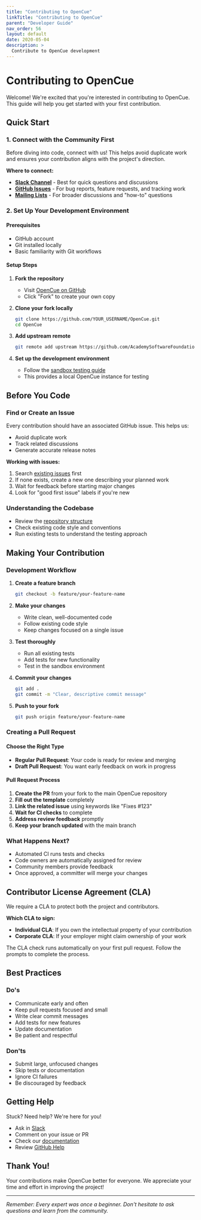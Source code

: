 ```yaml
---
title: "Contributing to OpenCue"
linkTitle: "Contributing to OpenCue"
parent: "Developer Guide"
nav_order: 56
layout: default
date: 2020-05-04
description: >
  Contribute to OpenCue development
---
```


# Contributing to OpenCue

Welcome! We're excited that you're interested in contributing to OpenCue. This guide will help you get started with your first contribution.

## Quick Start

### 1. Connect with the Community First

Before diving into code, connect with us! This helps avoid duplicate work and ensures your contribution aligns with the project's direction.

**Where to connect:**
- **[Slack Channel](https://academysoftwarefdn.slack.com/archives/CMFPXV39Q)** - Best for quick questions and discussions
- **[GitHub Issues](https://github.com/AcademySoftwareFoundation/OpenCue/issues)** - For bug reports, feature requests, and tracking work
- **[Mailing Lists](https://lists.aswf.io/g/opencue-dev)** - For broader discussions and "how-to" questions

### 2. Set Up Your Development Environment

#### Prerequisites
- GitHub account
- Git installed locally
- Basic familiarity with Git workflows

#### Setup Steps

1. **Fork the repository**
   - Visit [OpenCue on GitHub](https://github.com/AcademySoftwareFoundation/OpenCue)
   - Click "Fork" to create your own copy

2. **Clone your fork locally**
   ```bash
   git clone https://github.com/YOUR_USERNAME/OpenCue.git
   cd OpenCue
   ```

3. **Add upstream remote**
   ```bash
   git remote add upstream https://github.com/AcademySoftwareFoundation/OpenCue.git
   ```

4. **Set up the development environment**
   - Follow the [sandbox testing guide](/docs/developer-guide/sandbox-testing/)
   - This provides a local OpenCue instance for testing

## Before You Code

### Find or Create an Issue

Every contribution should have an associated GitHub issue. This helps us:
- Avoid duplicate work
- Track related discussions
- Generate accurate release notes

**Working with issues:**
1. Search [existing issues](https://github.com/AcademySoftwareFoundation/OpenCue/issues) first
2. If none exists, create a new one describing your planned work
3. Wait for feedback before starting major changes
4. Look for "good first issue" labels if you're new

### Understanding the Codebase

- Review the [repository structure](https://github.com/AcademySoftwareFoundation/OpenCue/blob/master/README.md)
- Check existing code style and conventions
- Run existing tests to understand the testing approach

## Making Your Contribution

### Development Workflow

1. **Create a feature branch**
   ```bash
   git checkout -b feature/your-feature-name
   ```

2. **Make your changes**
   - Write clean, well-documented code
   - Follow existing code style
   - Keep changes focused on a single issue

3. **Test thoroughly**
   - Run all existing tests
   - Add tests for new functionality
   - Test in the sandbox environment

4. **Commit your changes**
   ```bash
   git add .
   git commit -m "Clear, descriptive commit message"
   ```

5. **Push to your fork**
   ```bash
   git push origin feature/your-feature-name
   ```

### Creating a Pull Request

#### Choose the Right Type

- **Regular Pull Request**: Your code is ready for review and merging
- **Draft Pull Request**: You want early feedback on work in progress

#### Pull Request Process

1. **Create the PR** from your fork to the main OpenCue repository
2. **Fill out the template** completely
3. **Link the related issue** using keywords like "Fixes #123"
4. **Wait for CI checks** to complete
5. **Address review feedback** promptly
6. **Keep your branch updated** with the main branch

### What Happens Next?

- Automated CI runs tests and checks
- Code owners are automatically assigned for review
- Community members provide feedback
- Once approved, a committer will merge your changes

## Contributor License Agreement (CLA)

We require a CLA to protect both the project and contributors.

**Which CLA to sign:**
- **Individual CLA**: If you own the intellectual property of your contribution
- **Corporate CLA**: If your employer might claim ownership of your work

The CLA check runs automatically on your first pull request. Follow the prompts to complete the process.

## Best Practices

### Do's
- Communicate early and often
- Keep pull requests focused and small
- Write clear commit messages
- Add tests for new features
- Update documentation
- Be patient and respectful

### Don'ts
- Submit large, unfocused changes
- Skip tests or documentation
- Ignore CI failures
- Be discouraged by feedback

## Getting Help

Stuck? Need help? We're here for you!

- Ask in [Slack](https://academysoftwarefdn.slack.com/archives/CMFPXV39Q)
- Comment on your issue or PR
- Check our [documentation](https://docs.opencue.io)
- Review [GitHub Help](https://help.github.com/)

## Thank You!

Your contributions make OpenCue better for everyone. We appreciate your time and effort in improving the project!

---

*Remember: Every expert was once a beginner. Don't hesitate to ask questions and learn from the community.*